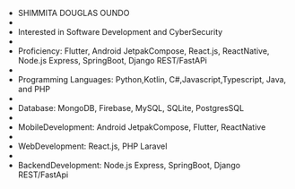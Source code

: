 -  SHIMMITA DOUGLAS OUNDO
-  
-  Interested in Software Development and CyberSecurity
-  
-  Proficiency: Flutter, Android JetpakCompose, React.js, ReactNative, Node.js Express, SpringBoot, Django REST/FastAPi
-  
-  Programming Languages: Python,Kotlin, C#,Javascript,Typescript, Java, and PHP
-  
-  Database: MongoDB, Firebase, MySQL, SQLite, PostgresSQL
-  
-  MobileDevelopment: Android JetpakCompose, Flutter, ReactNative
-  
-  WebDevelopment: React.js, PHP Laravel
-  
-  BackendDevelopment: Node.js Express, SpringBoot, Django REST/FastApi




